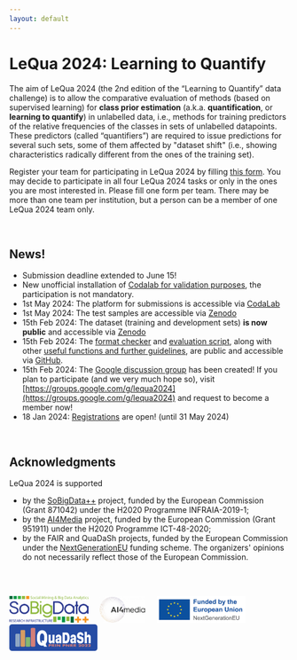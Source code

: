```yaml
---
layout: default
---
```


# LeQua 2024: Learning to Quantify

The aim of LeQua 2024 (the 2nd edition of the “Learning to Quantify” data challenge) is to allow the comparative evaluation of methods (based on supervised learning) for **class prior estimation** (a.k.a. **quantification**, or **learning to quantify**) in unlabelled data, i.e., methods for training predictors of the relative frequencies of the classes in sets of unlabelled datapoints. These predictors (called “quantifiers”) are required to issue predictions for several such sets, some of them affected by "dataset shift" (i.e., showing characteristics radically different from the ones of the training set). 

Register your team for participating in LeQua 2024 by filling [this form](https://forms.gle/1U8g9fP5qzzpF5TJ6). You may decide to participate in all four LeQua 2024 tasks or only in the ones you are most interested in. Please fill one form per team. There may be more than one team per institution, but a person can be a member of one LeQua 2024 team only.
  
<br /> 

## News!
<!-- BEGIN COMMENTED BLOCK
* 7 Aug 2022: The LeQua 2022 session at CLEF 2022 in Bologna, Italy will take place on Wednesday, September 7, from 15:30 to 18:50; all times are CEST.
* 30 May 2022: We are delighted to announce that the LeQua 2022 session at CLEF 2022 in Bologna will host a keynote talk by [George Forman](https://scholar.google.com/citations?hl=en&user=r0a222QAAAAJ) (Amazon Research)
* 28 May 2022: The submission period for participants' papers is now over; thanks to the teams who have submitted their papers! 
* 11 May 2022: The submission period is now over; thanks to the teams who have submitted their runs! The test set (with labels) **is now public** and accessible via [Zenodo](https://doi.org/10.5281/zenodo.5734464)! 
* 22 April 2022: The test set (with labels omitted) **is now public** and accessible via [Zenodo](https://doi.org/10.5281/zenodo.5734464)! You can now submit your results via [CodaLab](https://codalab.lisn.upsaclay.fr/competitions/4134)!
END COMMENTED BLOCK -->
* Submission deadline extended to June 15!
* New unofficial installation of [Codalab for validation purposes](https://codalab.lisn.upsaclay.fr/competitions/19100), the participation is not mandatory.
* 1st May 2024: The platform for submissions is accessible via [CodaLab](https://codalab.lisn.upsaclay.fr/competitions/18965)
* 1st May 2024: The test samples are accessible via [Zenodo](https://doi.org/10.5281/zenodo.10654474)
* 15th Feb 2024: The dataset (training and development sets) **is now public** and accessible via [Zenodo](https://doi.org/10.5281/zenodo.10654474)
* 15th Feb 2024: The [format checker](https://github.com/HLT-ISTI/LeQua2024_scripts/blob/main/format_checker.py) and [evaluation script](https://github.com/HLT-ISTI/LeQua2024_scripts/blob/main/evaluate.py), along with other [useful functions and further guidelines](https://github.com/HLT-ISTI/LeQua2024_scripts), are public and accessible via [GitHub](https://github.com/HLT-ISTI/LeQua2024_scripts).
* 15th Feb 2024: The [Google discussion group](https://groups.google.com/g/lequa2024) has been created! If you plan to participate (and we very much hope so), visit [https://groups.google.com/g/lequa2024](https://groups.google.com/g/lequa2024) and request to become a member now!
* 18 Jan 2024: [Registrations](https://forms.gle/1U8g9fP5qzzpF5TJ6) are open! (until 31 May 2024)

<!-- BEGIN COMMENTED BLOCK
Follow us on Twitter: [@LeQua2024](https://twitter.com/LeQua2024)
END COMMENTED BLOCK -->

<br /> 

## Acknowledgments

LeQua 2024 is supported 
* by the [SoBigData++](https://plusplus.sobigdata.eu) project, funded by the European Commission (Grant 871042) under the H2020 Programme INFRAIA-2019-1;
* by the [AI4Media](https://www.ai4media.eu) project, funded by the European Commission (Grant 951911) under the H2020 Programme ICT-48-2020;
* by the FAIR and QuaDaSh projects, funded by the European Commission under the [NextGenerationEU](https://next-generation-eu.europa.eu/index_en) funding scheme.
The organizers' opinions do not necessarily reflect those of the European Commission.

<br /> <br /> 

<img src="SoBigData.png" alt="drawing" style="height: 5vw"/>&nbsp;&nbsp;&nbsp;&nbsp;
<img src="AI4Media.png" alt="drawing" style="height: 5vw"/>&nbsp;&nbsp;&nbsp;&nbsp;
<img src="nextgeneu_en-1024x306.jpg" alt="drawing" style="height: 5vw"/>&nbsp;&nbsp;&nbsp;&nbsp;
<img src="LogoQuaDaSh.png" alt="drawing" style="height: 5vw"/>
